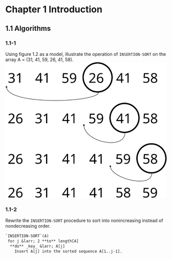 # Chapter 1 Introduction
## 1.1 Algorithms
### 1.1-1
Using figure 1.2 as a model, illustrate the operation of `INSERTION-SORT` on the array A = (31, 41, 59, 26, 41, 58).
![Insertion sort solution diagram for 31, 41, 59, 26, 41, 58](intro-to-algorithms-1.1-1.svg)
### 1.1-2
Rewrite the `INSERTION-SORT` procedure to sort into nonincreasing instead of nondecreasing order.

```
`INSERTION-SORT`(A)
 for j &larr; 2 **to** length[A]
  **do** _key_ &larr; A[j]
    Insert A[j] into the sorted sequence A[1..j-1].
```

